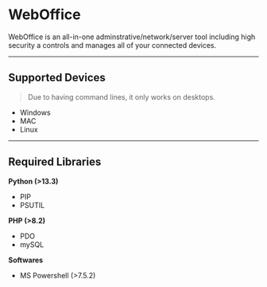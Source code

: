 # WebOffice
WebOffice is an all-in-one adminstrative/network/server tool including high security a controls and manages all of your connected devices.

***

## Supported Devices
> Due to having command lines, it only works on desktops.
* Windows
* MAC
* Linux

***

## Required Libraries

**Python (>13.3)**
* PIP
* PSUTIL

**PHP (>8.2)**
* PDO
* mySQL

**Softwares**
* MS Powershell (>7.5.2)


